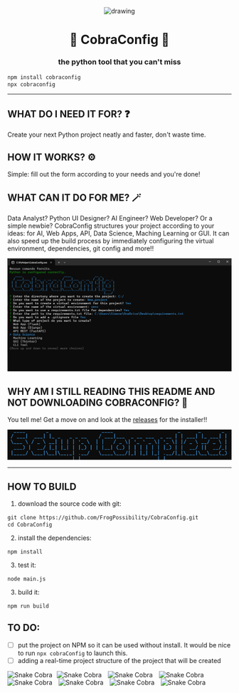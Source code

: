<p align="center">
  <img src=".github/icon.ico" alt="drawing" width="200"/>
</p>

<h1 align="center">🐍 CobraConfig 🐍</h1>


<h3 align="center">the python tool that you can't miss</h3>

```
npm install cobraconfig
npx cobraconfig
```
________________________

## WHAT DO I NEED IT FOR? ❓
Create your next Python project neatly and faster, don't waste time. 

## HOW IT WORKS? ⚙️
Simple: fill out the form according to your needs and you're done!

## WHAT CAN IT DO FOR ME? 🪄
Data Analyst? Python UI Designer? AI Engineer? Web Developer? Or a simple newbie? CobraConfig structures your project according to your ideas: for AI, Web Apps, API, Data Science, Maching Learning or GUI. 
It can also speed up the build process by immediately configuring the virtual environment, dependencies, git config and more!!

![screenshot1](.github/screen1.png)

## WHY AM I STILL READING THIS README AND NOT DOWNLOADING COBRACONFIG? 🤡
You tell me! Get a move on and look at the [releases](https://github.com/FrogPossibility/CobraConfig/releases/tag/v.1.2.1-x64) for the installer!!

![.github/screen3.png](.github/screen3.png)

________________________

## HOW TO BUILD
1. download the source code with git:
```
git clone https://github.com/FrogPossibility/CobraConfig.git
cd CobraConfig
```

2. install the dependencies:
```
npm install
```

3. test it:
```
node main.js
```

3. build it:
```
npm run build
```

## TO DO:

- [ ]  put the project on NPM so it can be used without install. It would be nice to run `npx cobraConfig` to launch this.
- [ ] adding a real-time project structure 
of the project that will be created

<img src=".github/Snake-cobra.gif" width="100" height="100" alt="Snake Cobra" style="margin-right: 10px;"><img src=".github/Snake-cobra.gif" width="100" height="100" alt="Snake Cobra" style="margin-right: 10px;">
<img src=".github/Snake-cobra.gif" width="100" height="100" alt="Snake Cobra" style="margin-right: 10px;">
<img src=".github/Snake-cobra.gif" width="100" height="100" alt="Snake Cobra" style="margin-right: 10px;"><img src=".github/Snake-cobra.gif" width="100" height="100" alt="Snake Cobra" style="margin-right: 10px;">
<img src=".github/Snake-cobra.gif" width="100" height="100" alt="Snake Cobra" style="margin-right: 10px;">
<img src=".github/Snake-cobra.gif" width="100" height="100" alt="Snake Cobra" style="margin-right: 10px;">
<img src=".github/Snake-cobra.gif" width="100" height="100" alt="Snake Cobra" style="margin-right: 10px;">


